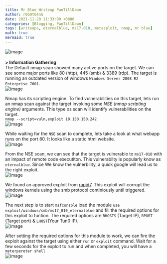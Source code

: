 ```yaml
---
title: Mr Blue Writeup PwnTillDawn
author: r0b0tG4nG
date: 2021-11-28 11:33:00 +0800
categories: [Blogging, PwnTillDawn]
tags: [writeups, eternalblue, ms17-010, metasploit, nmap, mr blue]
math: true
mermaid: true
---
```

![image](https://user-images.githubusercontent.com/67085453/143767874-42418165-32f2-4f22-87eb-1dbeb2e14f67.png)<br><br>
**> Information Gathering**<br>
The Default nmap scan showed many active ports on the target. We can see some major ports like 80 (http), 445 (smb) & 3389 (rdp). The target is running an outdated version of windows `Windows Server 2008 R2 Enterprise 7601`. <br>
![image](https://user-images.githubusercontent.com/67085453/143767867-9a7e797d-a7ad-40b8-a1c9-f05c69f9c3aa.png)<br>

Nmap has its scripting engine. To find vulnerabilities on this target, lets run an nmap scan against the target invoking some _NSE (nmap scripting engine)_ arguments. This type os scan will identify vulnerabilities on the target.<br>
`nmap --script=vuln,exploit 10.150.150.242`<br>
![image](https://user-images.githubusercontent.com/67085453/143767883-cad14ba0-8348-4b41-a2a0-edea0c8b1083.png)<br>

While waiting for the `NSE` scan to complete, lets take a look at what webapp runs on the port 80. It looks like a static html website.<br>
![image](https://user-images.githubusercontent.com/67085453/143767889-658a16a7-4161-4d54-a730-417a35472180.png)

From the NSE scan, we can see that the target is vulnerable to `ms17-010` with an impact of remote code executiton. This vulnerabilty is popularly know as `eternalblue`. Since We know the vulnerbility, a quick google will lead us to the right exploit.<br>
![image](https://user-images.githubusercontent.com/67085453/143767903-032954a0-9abf-4d22-bdff-297c3819a179.png)<br>

We found an approved exploit from <a href="https://www.rapid7.com/db/modules/exploit/windows/smb/ms17_010_eternalblue/">rapid7</a>. This exploit will corrupt the windows kernels using the smb protocol continiously until triggered.<br>
![image](https://user-images.githubusercontent.com/67085453/143767914-7f0e5960-d91c-4b15-8ca7-51e0cd7fe814.png)<br>

The next step is to start `msfconsole` load the module `use exploit/windows/smb/ms17_010_eternalblue` and fill the required options for this exploit to funtion. The required options are `RHOSTS` (Target IP), `RPORT` (Target port) & `LHOST`(Your Tun0 IP).<br>
![image](https://user-images.githubusercontent.com/67085453/143767919-f0d35b38-2f2d-45f9-8fdd-bf94461db7ee.png)<br>

After setting the required options for this module to work, we can fire the exploit against the target using either `run` or `exploit` command. Wait for a few seconds for the exploit to run and when completed, you will have a `meterpereter shell` <br>
![image](https://user-images.githubusercontent.com/67085453/143767965-71d0f83b-b4f7-48a1-bc02-ef2bad8b0ecc.png)



